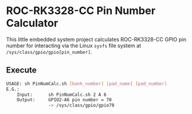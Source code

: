 # ROC-RK3328-CC Pin Number Calculator

This little embedded system project calculates ROC-RK3328-CC GPIO pin number for interacting via the Linux `sysfs` file system at `/sys/class/gpio/gpio[pin_number]`.

## Execute

```sh
USAGE: sh PinNumCalc.sh [bank_number] [pad_name] [pad_number]
E.G.:
    Input:      sh PinNumCalc.sh 2 A 6
    Output:     GPIO2-A6 pin number = 70
                -> /sys/class/gpio/gpio70
```
